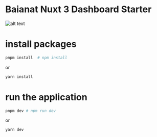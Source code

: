 #  Baianat Nuxt 3 Dashboard Starter 

![alt text](https://lh3.googleusercontent.com/a-/ACNPEu9tCej8dVUBTEWELnvMQDk8h19cZX2UQI8q2IdPcdVa0HxwtpMhG0hr7Q1UiPJMNCW17LS_uXtTyxEuDmzK5umjIW-uXgcwMttKfH-vgYmU3f1C0XQ7IgaRDCaC2hYS7LsW47lzVvEw1bakBrEhAiOI5kBzjuH4Ne2NXAaCZMAvgB_g0Q0GN9EK7BHWVnyimRSFrTmVBa0mppCKOMGbMvQ7Sp2nRrYEGPXnBmST_5CxFYDrikLJNk3FgLLiJsClgxvqM5JanXmlPPgISO0SHLqiF6xqLt7GDhp89zEeAY8eiIKIYMCTZj8BP6CMP5qQHLA1_43n9hq6qVvFO9kD9L-bn6kY4-1S8LLZvDoRKcGYVh5eCGBFmC16_qXXafB_2-RsFKR3cNTb9XrIcsKuOKRs1kBk6zMhIomBK14XbS49wCTd7jla2_2ti8g0YT6a6wQTeuB0qv0uMWKfadMNziHMVpmaw_1jZNDYYvnhS7Zd24rdRERtsQpezgdXmoQrmJI6nuclqqLmNpYs8NiMa_C2mIkhnJcccKFsduypY7sD06699TnFIL5RNgcNlxGykvJJyoJkWvxQj9FE4sSma18uDuSPzRnEPR2LYrzQdweP-eH8fP4tp7MEEbcgs1gEEqJw2WxEuxJfJdMaIGskTNpPrGjWO94F-hZn6yaUUvGmNVZGoXUMDtbMTnsZbl-ySk-pN_BZNK450slVEi6hBM2PQWxxbBt3UwTatHpqbqoMghXEtU5zFpClb2Ckdaic4lJnenyJwfZHRnGyFl5ZNyQetxj9MQvkrV8wqOCAdehJEA8IBA_BzAdeuBMGFtHX8jwLfL0i3vTKOH2T99YWEX1KN02HiZfXN7Em6zCIvwyjXL0FOtdfrgT-IZZ4gVGzdxo0rcHNcAoHgAhpMTVPxX1dqEaai1mKtU-azWCUkKF9XQlOQcchY90aIjvO=s288-p-rw-no)


# install packages

```bash
pnpm install  # npm install
```

or

```bash
yarn install
```

# run the application 


```bash
pnpm dev # npm run dev
```

or

```bash
yarn dev
```

